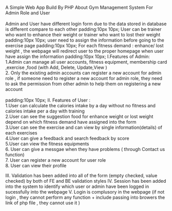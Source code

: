 A Simple Web App Build By PHP About Gym Management System For Admin Role and User<br><br>
Admin and User have different login form due to the data stored in database is different compare to each other 
padding:10px 10px;
User can be trainer who want to enhance their weight or trainer who want to lost their weight
padding:10px 10px;
user need to assign the information before going to the exercise page
padding:10px 10px;
For each fitness demand : enhance/ lost weight , the webpage will redirect user to the proper homepage when user have assign the information 
padding:10px 10px;
I.Features of Admin:<br>
1.Admin can manage all user accounts, fitness equipment, membership card ,exercise ,food (with Add, Delete, Update,View )<br>
2. Only the existing admin accounts can register a new account for admin role , if someone need to register a new account for admin role, they need to ask the permission from other admin to help them on registering a new account <br><br>
padding:10px 10px;
II. Features of User :<br>
1.User can calculate the calories intake by a day without no fitness and calories intake per a day with training <br>
2.User can see the suggestion food for enhance weight or lost weight depend on which fitness demand have assigned into the form<br>
3.User can see the exercise and can view by single information(details) of each exercises <br>
4.User can give a feedback and search feedback by score <br>
5.User can view the fitness equipments <br>
6. User can give a messgae when they have problems ( through Contact us function) <br>
7. User can register a new account for user role <br>
8. User can view their profile <br>
                                                   
III. Validation has been added into all of the form (empty checked, value checked) by both of FE and BE validation styles
IV. Session has been added into the system to identify which user or admin have been logged in sucessfully into the webpage 
V. Login is complusory in the webpage (if not login , they cannot perform any function + include passing into browers the link of php file , they cannot use it )
